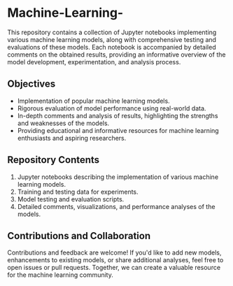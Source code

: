 # Machine-Learning-
This repository contains a collection of Jupyter notebooks implementing various machine learning models, along with comprehensive testing and evaluations of these models. Each notebook is accompanied by detailed comments on the obtained results, providing an informative overview of the model development, experimentation, and analysis process.

## Objectives
- Implementation of popular machine learning models.
- Rigorous evaluation of model performance using real-world data.
- In-depth comments and analysis of results, highlighting the strengths and weaknesses of the models.
- Providing educational and informative resources for machine learning enthusiasts and aspiring researchers.

## Repository Contents
1. Jupyter notebooks describing the implementation of various machine learning models.
2. Training and testing data for experiments.
3. Model testing and evaluation scripts.
4. Detailed comments, visualizations, and performance analyses of the models.

## Contributions and Collaboration
Contributions and feedback are welcome! If you'd like to add new models, enhancements to existing models, or share additional analyses, feel free to open issues or pull requests. Together, we can create a valuable resource for the machine learning community.
